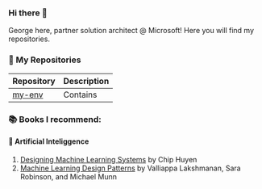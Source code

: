 ### Hi there 👋

George here, partner solution architect @ Microsoft! Here you will find my repositories.

### 🥰 My Repositories

| Repository | Description    |
|------------|----------------|
| [my-env](https://github.com/glzbcrt/my-env)    | Contains |


### 📚 Books I recommend:

#### 🤖 Artificial Inteliggence
1. [Designing Machine Learning Systems](https://www.amazon.com.br/Designing-Machine-Learning-Systems-English-ebook/dp/B0B1LGL2SR/ref=sr_1_2?crid=KHGGMGMO4GCN&dib=eyJ2IjoiMSJ9.CWbdihTV31PXD5AG-dmVaUMPHj0VLYaA7QEohRmmv02koZN3DJXc6pwhIHez_pK_ZmYE3PZkopE_0YQ7cXaBz_p_SmZqnOKrDWFzKSMpAjkSU41vUDe8bdunzc7xejbjJOU0PvKPvmzRFkrzyMzayHOpzGSn10H60RTPKjuFK_-NT9vPFikvEpwo7ckdVXdfzOOBPoudIROTmPoLFlTlE_aeJBaKUYw647v7SpoDECn89A0EDEkGE5QgL-fjPuRaK-cH2Og9SJqk98500XXTsg8WASoIdZS8_ARijVbdexI.uWmZLMMSOGPop1VGpCJcSDJStT0F52rIfvQcvoKakMQ&dib_tag=se&keywords=designing+machine+learning+systems&qid=1715166404&sprefix=designing+mac%2Caps%2C215&sr=8-2) by Chip Huyen
2. [Machine Learning Design Patterns](https://www.amazon.com.br/Machine-Learning-Design-Patterns-Preparation/dp/1098115783/ref=sr_1_9?crid=KHGGMGMO4GCN&dib=eyJ2IjoiMSJ9.CWbdihTV31PXD5AG-dmVaUMPHj0VLYaA7QEohRmmv02koZN3DJXc6pwhIHez_pK_ZmYE3PZkopE_0YQ7cXaBz_p_SmZqnOKrDWFzKSMpAjkSU41vUDe8bdunzc7xejbjJOU0PvKPvmzRFkrzyMzayHOpzGSn10H60RTPKjuFK_-NT9vPFikvEpwo7ckdVXdfzOOBPoudIROTmPoLFlTlE_aeJBaKUYw647v7SpoDECn89A0EDEkGE5QgL-fjPuRaK-cH2Og9SJqk98500XXTsg8WASoIdZS8_ARijVbdexI.uWmZLMMSOGPop1VGpCJcSDJStT0F52rIfvQcvoKakMQ&dib_tag=se&keywords=designing+machine+learning+systems&qid=1715167814&sprefix=designing+mac%2Caps%2C215&sr=8-9&ufe=app_do%3Aamzn1.fos.6a09f7ec-d911-4889-ad70-de8dd83c8a74) by Valliappa Lakshmanan, Sara Robinson, and Michael Munn 
<!--
**glzbcrt/glzbcrt** is a ✨ _special_ ✨ repository because its `README.md` (this file) appears on your GitHub profile.

Here are some ideas to get you started:

- 🔭 I’m currently working on ...
- 🌱 I’m currently learning ...e
- 👯 I’m looking to collaborate on ...
- 🤔 I’m looking for help with ...
- 💬 Ask me about ...
- 📫 How to reach me: ...
- 😄 Pronouns: ...
- ⚡ Fun fact: ...
-->
